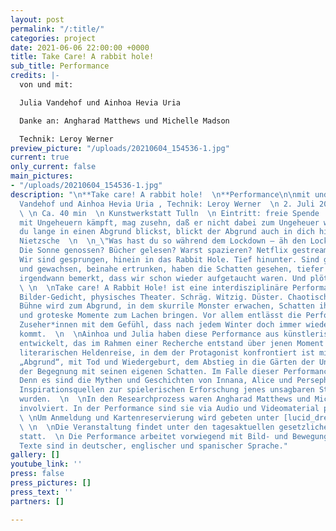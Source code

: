 ```yaml
---
layout: post
permalink: "/:title/"
categories: project
date: 2021-06-06 22:00:00 +0000
title: Take Care! A rabbit hole!
sub_title: Performance
credits: |-
  von und mit:

  Julia Vandehof und Ainhoa Hevia Uria

  Danke an: Angharad Matthews und Michelle Madson

  Technik: Leroy Werner
preview_picture: "/uploads/20210604_154536-1.jpg"
current: true
only_current: false
main_pictures:
- "/uploads/20210604_154536-1.jpg"
description: "\n**Take care! A rabbit hole!  \n**Performance\n\nmit und von Julia
  Vandehof und Ainhoa Hevia Uria , Technik: Leroy Werner  \n 2. Juli 2021, 21 Uhr
  \ \n Ca. 40 min  \n Kunstwerkstatt Tulln  \n Eintritt: freie Spende  \n  \n \"Wer
  mit Ungeheuern kämpft, mag zusehn, daß er nicht dabei zum Ungeheuer wird. Und wenn
  du lange in einen Abgrund blickst, blickt der Abgrund auch in dich hinein.\"  \n
  Nietzsche  \n  \n_\"Was hast du so während dem Lockdown – äh den Lockdowns so gemacht?
  Die Sonne genossen? Bücher gelesen? Warst spazieren? Netflix gestreamt? Meditiert?
  Wir sind gesprungen, hinein in das Rabbit Hole. Tief hinunter. Sind geschrumpft
  und gewachsen, beinahe ertrunken, haben die Schatten gesehen, tiefer gegraben und
  irgendwann bemerkt, dass wir schon wieder aufgetaucht waren. Und plötzlich ist Frühling.\"_
  \ \n  \nTake care! A Rabbit Hole! ist eine interdisziplinäre Performance, ein poetisches
  Bilder-Gedicht, physisches Theater. Schräg. Witzig. Düster. Chaotisch.  \n  \nDie
  Bühne wird zum Abgrund, in dem skurrile Monster erwachen, Schatten ihr Unwesen treiben
  und groteske Momente zum Lachen bringen. Vor allem entlässt die Performance ihre
  Zuseher*innen mit dem Gefühl, dass nach jedem Winter doch immer wieder der Frühling
  kommt.  \n  \nAinhoa und Julia haben diese Performance aus künstlerischem Material
  entwickelt, das im Rahmen einer Recherche entstand über jenen Moment im Zyklus der
  literarischen Heldenreise, in dem der Protagonist konfrontiert ist mit seinem eigenen
  „Abgrund“, mit Tod und Wiedergeburt, dem Abstieg in die Gärten der Unterwelt und
  der Begegnung mit seinen eigenen Schatten. Im Falle dieser Performance: die ProtagonistINNEN.
  Denn es sind die Mythen und Geschichten von Innana, Alice und Persephone, die als
  Inspirationsquellen zur spielerischen Erforschung jenes unsagbaren Stadiums herangezogen
  wurden.  \n  \nIn den Researchprozess waren Angharad Matthews und Michelle Madson
  involviert. In der Performance sind sie via Audio und Videomaterial präsent.  \n
  \ \nUm Anmeldung und Kartenreservierung wird gebeten unter [lucid_dreams@gmx.at](mailto:lucid_dreams@gmx.at)
  \ \n  \nDie Veranstaltung findet unter den tagesaktuellen gesetzlichen Covid-Sicherheitsmaßnahmen
  statt.  \n Die Performance arbeitet vorwiegend mit Bild- und Bewegungselementen.
  Texte sind in deutscher, englischer und spanischer Sprache."
gallery: []
youtube_link: ''
press: false
press_pictures: []
press_text: ''
partners: []

---
```

